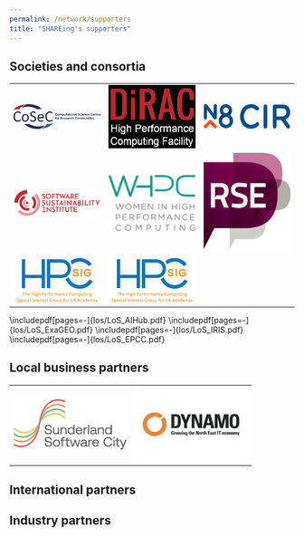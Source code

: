 ```yaml
---
permalink: /network/supporters
title: "SHAREing's supporters"
---
```


## Societies and consortia

<table border="0">
 <tr>
  <td>
   <a href="https://www.cosec.ac.uk/">
    <img width="200px" src="/assets/logos/CoSeC.png" />
   </a>
  </td>
  <td>
   <a href="https://dirac.ac.uk/">
    <img width="200px" src="/assets/logos/DiRAC.webp" />
   </a>
  </td>
  <td>
   <a href="https://n8cir.org.uk/">
    <img width="200px" src="/assets/logos/N8CIR.png" />
   </a>
  </td>
 </tr>
 <tr>
  <td>
   <a href="https://www.software.ac.uk/">
    <img width="200px" src="/assets/logos/SSI.svg" />
   </a>
  </td>
  <td>
   <a href="https://womeninhpc.org/">
    <img width="200px" src="/assets/logos/WHPC.jpg" />
   </a>
  </td>
  <td>
   <a href="https://society-rse.org/">
    <img width="200px" src="/assets/logos/Soc_RSE.png" />
   </a>
  </td>
 </tr>
 <tr>
  <td>
   <a href="https://hpc-sig.org.uk/">
    <img width="200px" src="/assets/logos/HPC-SIG.png" />
   </a>
  </td>
  <td>
   <a href="https://hpc-sig.org.uk/">
    <img width="200px" src="/assets/logos/HPC-SIG.png" />
   </a>
  </td>
 </tr>
</table>



  \includepdf[pages=-]{los/LoS_AIHub.pdf}
  \includepdf[pages=-]{los/LoS_ExaGEO.pdf}
  \includepdf[pages=-]{los/LoS_IRIS.pdf}
  \includepdf[pages=-]{los/LoS_EPCC.pdf}


## Local business partners

<table border="0">
 <tr>
  <td>
   <a href="https://www.sunderlandsoftwarecity.com">
    <img width="200px" src="/assets/logos/SunderlandSoftwareCity.png" />
   </a>
  </td>
  <td>
   <a href="https://dynamonortheast.co.uk/">
    <img width="200px" src="/assets/logos/Dynamo.gif" />
   </a>
  </td>
 </tr>
</table>

## International partners 

<!--
  \includepdf[pages=-]{los/LoS_GeorgiaTech.pdf}

  \includepdf[pages=-]{los/LoS_ECMWF.pdf}
  \includepdf[pages=-]{los/LoS_ChEESE.pdf}
  \includepdf[pages=-]{los/LoS_MAX.pdf}
  \includepdf[pages=-]{los/LoS_FAU.pdf}
  \includepdf[pages=-]{los/LoS_CASC.pdf}
  \includepdf[pages=-]{los/LoS_CERN.pdf}
  \includepdf[pages=-]{los/LoS_LBL.pdf}
-->

## Industry partners

<!--
  
  %
  % Not enlisted as partners
  %
  \includepdf[pages=-]{los/LoS_Tenstorrent.pdf}
  \includepdf[pages=-]{los/LoS_NVIDIA.pdf}
  \includepdf[pages=-]{los/LoS_Linaro.pdf}
  \includepdf[pages=-]{los/LoS_BIOSIT.pdf}
  \includepdf[pages=-]{los/LoS_ClusterVision.pdf}
  \includepdf[pages=-]{los/LoS_Dell.pdf}
  \includepdf[pages=-]{los/LoS_Kaytus.pdf}
  \includepdf[pages=-]{los/LoS_Lenovo.pdf}
  \includepdf[pages=-]{los/LoS_Logicalis.pdf}
  \includepdf[pages=-]{los/LoS_Vast.pdf}
-->
